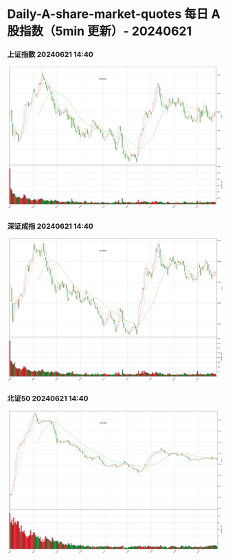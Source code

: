 
# Daily-A-share-market-quotes 每日 A 股指数（5min 更新）- 20240621

### 上证指数 20240621 14:40
![](./fig/2024/6/20240621-sh000001.png)

### 深证成指 20240621 14:40
![](./fig/2024/6/20240621-sz399001.png)

### 北证50 20240621 14:40
![](./fig/2024/6/20240621-bj899050.png)
